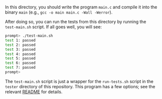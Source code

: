 
In this directory, you should write the program `main.c` and compile it into
the binary `main` (e.g., `gcc -o main main.c -Wall -Werror`).

After doing so, you can run the tests from this directory by running the
`test-main.sh` script. If all goes well, you will see:

```sh
prompt> ./test-main.sh
test 1: passed
test 2: passed
test 3: passed
test 4: passed
test 5: passed
test 6: passed
test 7: passed
prompt>
```

The `test-main.sh` script is just a wrapper for the `run-tests.sh` script in
the `tester` directory of this repository. This program has a few options; see
the relevant
[README](https://github.com/remzi-arpacidusseau/ostep-projects/blob/master/tester/README.md)
for details.